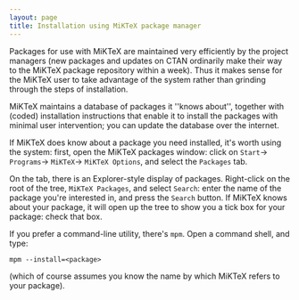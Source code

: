 ```yaml
---
layout: page
title: Installation using MiKTeX package manager
---
```





Packages for use with MiKTeX are maintained very efficiently by the
project managers (new packages and updates on CTAN ordinarily
make their way to the MiKTeX package repository within a week).
Thus it makes sense for the MiKTeX user to take advantage of the
system rather than grinding through the steps of installation.


MiKTeX maintains a database of packages it ''knows about'',
together with (coded) installation instructions that enable it to
install the packages with minimal user intervention; you can update
the database over the internet.


If MiKTeX does know about a package you need installed, it's worth
using the system:
first, open the MiKTeX packages window: click on
  `Start`&rarr;
  `Programs`&rarr;
  `MiKTeX`&rarr;
  `MiKTeX Options`, and select the
  `Packages` tab.


On the tab, there is an Explorer-style display of packages.
Right-click on the root of the tree, `MiKTeX Packages`,
and select `Search`: enter the name of the package you're
interested in, and press the `Search` button.  If
MiKTeX knows about your package, it will open up the tree to show
you a tick box for your package: check that box.


If you prefer a command-line utility, there's `mpm`.  Open a
command shell, and type:
```latex
mpm --install=<package>
```
(which of course assumes you know the name by which MiKTeX refers to
your package).


